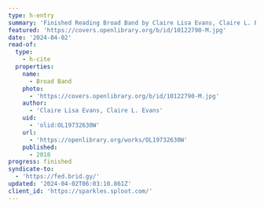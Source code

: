```yaml
---
type: h-entry
summary: 'Finished Reading Broad Band by Claire Lisa Evans, Claire L. Evans'
featured: 'https://covers.openlibrary.org/b/id/10122790-M.jpg'
date: '2024-04-02'
read-of:
  type:
    - h-cite
  properties:
    name:
      - Broad Band
    photo:
      - 'https://covers.openlibrary.org/b/id/10122790-M.jpg'
    author:
      - 'Claire Lisa Evans, Claire L. Evans'
    uid:
      - 'olid:OL19732630W'
    url:
      - 'https://openlibrary.org/works/OL19732630W'
    published:
      - 2018
progress: finished
syndicate-to:
  - 'https://fed.brid.gy/'
updated: '2024-04-02T06:03:10.861Z'
client_id: 'https://sparkles.sploot.com/'
---
```


